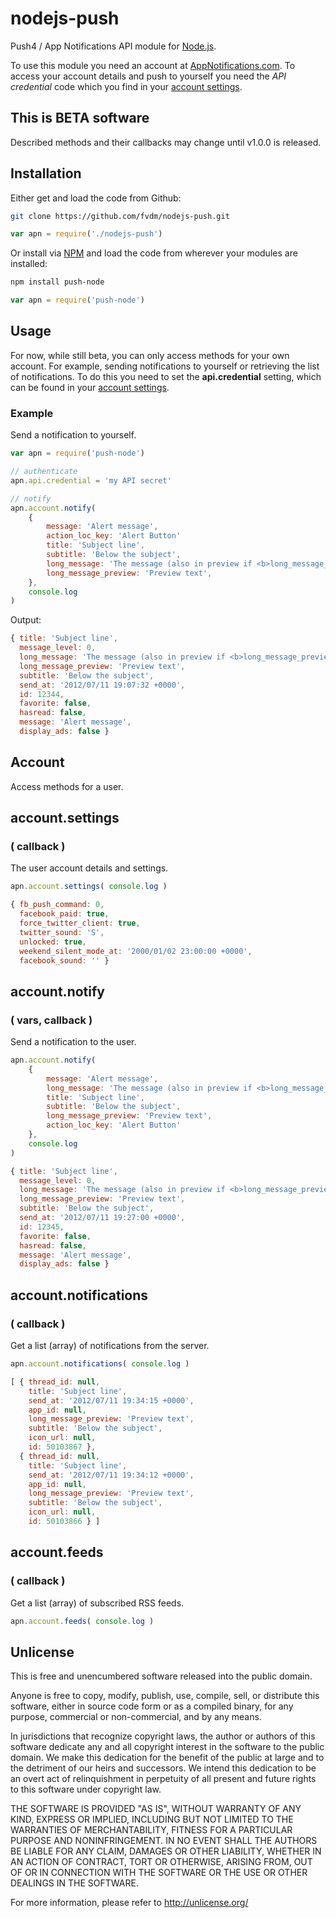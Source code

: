 # nodejs-push

Push4 / App Notifications API module for [Node.js](http://nodejs.org/).

To use this module you need an account at [AppNotifications.com](http://www.appnotifications.com/). To access your account details and push to yourself you need the *API credential* code which you find in your [account settings](http://www.appnotifications.com/account/edit).

## This is BETA software

Described methods and their callbacks may change until v1.0.0 is released.

## Installation

Either get and load the code from Github:

```sh
git clone https://github.com/fvdm/nodejs-push.git
```

```js
var apn = require('./nodejs-push')
```

Or install via [NPM](http://search.npmjs.org/) and load the code from wherever your modules are installed:

```sh
npm install push-node
```

```js
var apn = require('push-node')
```

## Usage

For now, while still beta, you can only access methods for your own account. For example, sending notifications to yourself or retrieving the list of notifications. To do this you need to set the **api.credential** setting, which can be found in your [account settings](http://www.appnotifications.com/account/edit).

### Example

Send a notification to yourself.

```js
var apn = require('push-node')

// authenticate
apn.api.credential = 'my API secret'

// notify
apn.account.notify(
	{
		message: 'Alert message',
		action_loc_key: 'Alert Button'
		title: 'Subject line',
		subtitle: 'Below the subject',
		long_message: 'The message (also in preview if <b>long_message_preview</b> is not set)',
		long_message_preview: 'Preview text',
	},
	console.log
)
```

Output:

```js
{ title: 'Subject line',
  message_level: 0,
  long_message: 'The message (also in preview if <b>long_message_preview</b> is not set)',
  long_message_preview: 'Preview text',
  subtitle: 'Below the subject',
  send_at: '2012/07/11 19:07:32 +0000',
  id: 12344,
  favorite: false,
  hasread: false,
  message: 'Alert message',
  display_ads: false }
```

## Account

Access methods for a user.

## account.settings
### ( callback )

The user account details and settings.

```js
apn.account.settings( console.log )
```
```js
{ fb_push_command: 0,
  facebook_paid: true,
  force_twitter_client: true,
  twitter_sound: 'S',
  unlocked: true,
  weekend_silent_mode_at: '2000/01/02 23:00:00 +0000',
  facebook_sound: '' }
```

## account.notify
### ( vars, callback )

Send a notification to the user.

```js
apn.account.notify(
	{
		message: 'Alert message',
		long_message: 'The message (also in preview if <b>long_message_preview</b> is not set)',
		title: 'Subject line',
		subtitle: 'Below the subject',
		long_message_preview: 'Preview text',
		action_loc_key: 'Alert Button'
	},
	console.log
)
```
```js
{ title: 'Subject line',
  message_level: 0,
  long_message: 'The message (also in preview if <b>long_message_preview</b> is not set)',
  long_message_preview: 'Preview text',
  subtitle: 'Below the subject',
  send_at: '2012/07/11 19:27:00 +0000',
  id: 12345,
  favorite: false,
  hasread: false,
  message: 'Alert message',
  display_ads: false }
```

## account.notifications
### ( callback )

Get a list (array) of notifications from the server.

```js
apn.account.notifications( console.log )
```
```js
[ { thread_id: null,
    title: 'Subject line',
    send_at: '2012/07/11 19:34:15 +0000',
    app_id: null,
    long_message_preview: 'Preview text',
    subtitle: 'Below the subject',
    icon_url: null,
    id: 50103867 },
  { thread_id: null,
    title: 'Subject line',
    send_at: '2012/07/11 19:34:12 +0000',
    app_id: null,
    long_message_preview: 'Preview text',
    subtitle: 'Below the subject',
    icon_url: null,
    id: 50103866 } ]
```

## account.feeds
### ( callback )

Get a list (array) of subscribed RSS feeds.

```js
apn.account.feeds( console.log )
```


## Unlicense

This is free and unencumbered software released into the public domain.

Anyone is free to copy, modify, publish, use, compile, sell, or
distribute this software, either in source code form or as a compiled
binary, for any purpose, commercial or non-commercial, and by any
means.

In jurisdictions that recognize copyright laws, the author or authors
of this software dedicate any and all copyright interest in the
software to the public domain. We make this dedication for the benefit
of the public at large and to the detriment of our heirs and
successors. We intend this dedication to be an overt act of
relinquishment in perpetuity of all present and future rights to this
software under copyright law.

THE SOFTWARE IS PROVIDED "AS IS", WITHOUT WARRANTY OF ANY KIND,
EXPRESS OR IMPLIED, INCLUDING BUT NOT LIMITED TO THE WARRANTIES OF
MERCHANTABILITY, FITNESS FOR A PARTICULAR PURPOSE AND NONINFRINGEMENT.
IN NO EVENT SHALL THE AUTHORS BE LIABLE FOR ANY CLAIM, DAMAGES OR
OTHER LIABILITY, WHETHER IN AN ACTION OF CONTRACT, TORT OR OTHERWISE,
ARISING FROM, OUT OF OR IN CONNECTION WITH THE SOFTWARE OR THE USE OR
OTHER DEALINGS IN THE SOFTWARE.

For more information, please refer to <http://unlicense.org/>